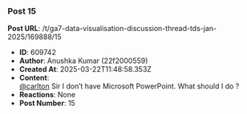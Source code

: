 ### Post 15
**Post URL**: /t/ga7-data-visualisation-discussion-thread-tds-jan-2025/169888/15
- **ID**: 609742
- **Author**: Anushka Kumar (22f2000559)
- **Created At**: 2025-03-22T11:48:58.353Z
- **Content**:  
  <a class="mention" href="/u/carlton">@carlton</a> Sir I don’t have Microsoft PowerPoint. What should I do ?
- **Reactions**: None
- **Post Number**: 15

